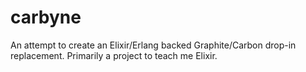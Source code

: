 carbyne
=======

An attempt to create an Elixir/Erlang backed Graphite/Carbon drop-in replacement.  Primarily a project to teach me Elixir.

